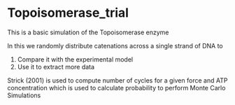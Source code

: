 # Topoisomerase_trial
This is a basic simulation of the Topoisomerase enzyme 

In this we randomly distribute catenations across a single strand of DNA to
  1. Compare it with the experimental model
  2. Use it to extract more data
  
Strick (2001) is used to compute number of cycles for a given force and ATP concentration
which is used to calculate probability to perform Monte Carlo Simulations
